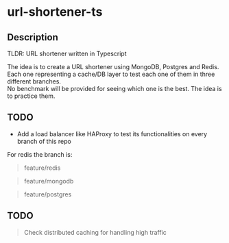 # url-shortener-ts

## Description

TLDR: URL shortener written in Typescript

The idea is to create a URL shortener using MongoDB, Postgres and Redis.  
Each one representing a cache/DB layer to test each one of them in three different branches.  
No benchmark will be provided for seeing which one is the best. The idea is to practice them.  

## TODO

- Add a load balancer like HAProxy to test its functionalities on every branch of this repo

For redis the branch is:

> feature/redis    

> feature/mongodb    

> feature/postgres    

## TODO

> Check distributed caching for handling high traffic